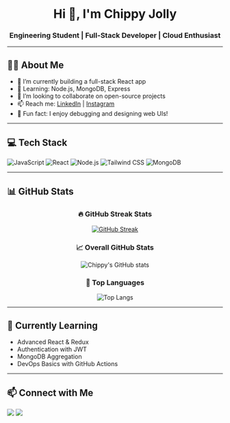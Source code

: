 <h1 align="center">Hi 👋, I'm Chippy Jolly</h1>
<h3 align="center">Engineering Student | Full-Stack Developer | Cloud Enthusiast</h3>

---

## 🧑‍💻 About Me
- 🔭 I’m currently building a full-stack React app
- 🌱 Learning: Node.js, MongoDB, Express
- 👯 I’m looking to collaborate on open-source projects
- 📫 Reach me: [LinkedIn](#) | [Instagram](#)
- 🧠 Fun fact: I enjoy debugging and designing web UIs!

---

## 💻 Tech Stack
![JavaScript](https://img.shields.io/badge/-JavaScript-black?style=flat-square&logo=javascript)
![React](https://img.shields.io/badge/-React-black?style=flat-square&logo=react)
![Node.js](https://img.shields.io/badge/-Node.js-black?style=flat-square&logo=node.js)
![Tailwind CSS](https://img.shields.io/badge/-TailwindCSS-black?style=flat-square&logo=tailwindcss)
![MongoDB](https://img.shields.io/badge/-MongoDB-black?style=flat-square&logo=mongodb)

---

## 📊 GitHub Stats

<div align="center">

### 🔥 GitHub Streak Stats  
[![GitHub Streak](https://github-readme-streak-stats.herokuapp.com/?user=chippyjolly&theme=tokyonight&hide_border=false)](https://git.io/streak-stats)

### 📈 Overall GitHub Stats  
![Chippy's GitHub stats](https://github-readme-stats.vercel.app/api?username=chippyjolly&show_icons=true&theme=tokyonight)

### 📌 Top Languages  
![Top Langs](https://github-readme-stats.vercel.app/api/top-langs/?username=chippyjolly&layout=compact&theme=tokyonight)

</div>

---

## 🧠 Currently Learning
- Advanced React & Redux
- Authentication with JWT
- MongoDB Aggregation
- DevOps Basics with GitHub Actions

---

## 📫 Connect with Me
<p align="left">
  <a href="https://linkedin.com/in/yourhandle"><img src="https://img.shields.io/badge/-LinkedIn-blue?style=flat&logo=linkedin"></a>
  <a href="https://instagram.com/yourhandle"><img src="https://img.shields.io/badge/-Instagram-E4405F?style=flat&logo=instagram&logoColor=white"></a>
</p>

